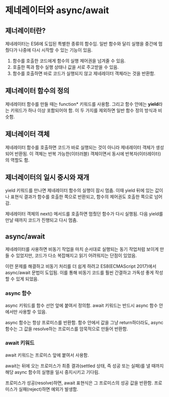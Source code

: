 
# 제네레이터와 async/await

## 제너레이터란?

제네레이터는 ES6에 도입된 특별한 종류의 함수임. 
일반 함수와 달리 실행을 중간에 멈췄다가 나중에 다시 시작할 수 있는 기능이 있음.

1. 함수를 호출한 코드에게 함수의 실행 제어권을 넘겨줄 수 있음.
2. 호출한 쪽과 함수 실행 상태나 값을 서로 주고받을 수 있음.
3. 함수를 호출하면 바로 코드가 실행되지 않고 제네레이터 객체라는 것을 반환함.

## 제너레이터 함수의 정의

제네레이터 함수를 만들 때는 function* 키워드를 사용함. 
그리고 함수 안에는 **yield**라는 키워드가 하나 이상 포함되어야 함. 
이 두 가지를 제외하면 일반 함수 정의 방식과 비슷함.

## 제너레이터 객체

제네레이터 함수를 호출하면 코드가 바로 실행되는 것이 아니라 제네레이터 객체가 생성되어 반환됨. 이 객체는 반복 가능한(이터러블) 객체이면서 동시에 반복자(이터레이터)의 역할도 함.

## 제너레이터의 일시 중시와 재개

yield 키워드를 만나면 제네레이터 함수의 실행이 잠시 멈춤. 이때 yield 뒤에 있는 값이나 표현식 결과가 함수를 호출한 쪽으로 반환되고, 함수의 제어권도 호출한 쪽으로 넘어감.

제네레이터 객체의 next() 메서드를 호출하면 멈췄던 함수가 다시 실행됨. 다음 yield를 만날 때까지 코드가 진행되고 다시 멈춤.

## async/await

제네레이터를 사용하면 비동기 작업을 마치 순서대로 실행되는 동기 작업처럼 보이게 만들 수 있었지만, 코드가 다소 복잡해지고 읽기 어려워지는 단점이 있었음.

이런 문제를 해결하고 비동기 처리를 더 쉽게 하려고 ES8(ECMAScript 2017)에서 async/await 문법이 도입됨. 이를 통해 비동기 코드를 훨씬 간결하고 가독성 좋게 작성할 수 있게 되었음.

### async 함수

async 키워드를 함수 선언 앞에 붙여서 정의함. await 키워드는 반드시 async 함수 안에서만 사용할 수 있음.

async 함수는 항상 프로미스를 반환함. 함수 안에서 값을 그냥 return하더라도, async 함수는 그 값을 resolve하는 프로미스를 암묵적으로 만들어 반환함.


### await 키워드

await 키워드는 프로미스 앞에 붙여서 사용함.

await는 뒤에 오는 프로미스가 최종 결과(settled 상태, 즉 성공 또는 실패)를 낼 때까지 해당 async 함수의 실행을 일시 중지시키고 기다림.

프로미스가 성공(resolve)하면, await 표현식은 그 프로미스의 성공 값을 반환함. 프로미스가 실패(reject)하면 예외가 발생함.
